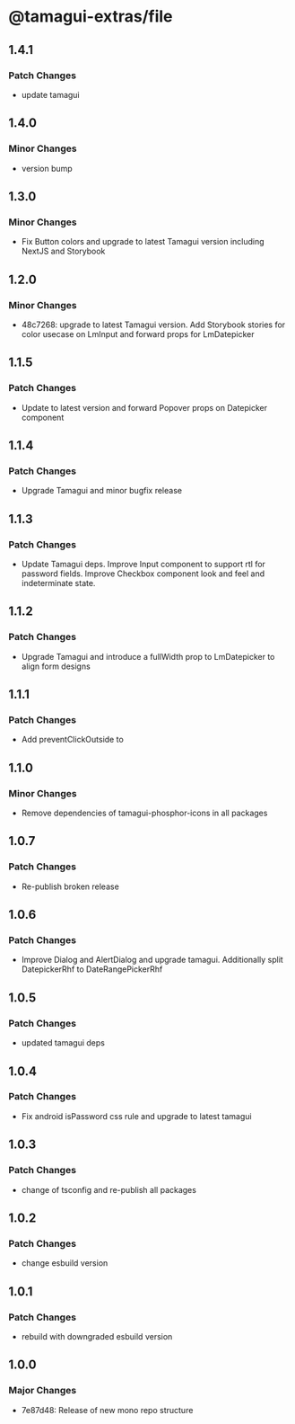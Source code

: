 # @tamagui-extras/file

## 1.4.1

### Patch Changes

- update tamagui

## 1.4.0

### Minor Changes

- version bump

## 1.3.0

### Minor Changes

- Fix Button colors and upgrade to latest Tamagui version including NextJS and Storybook

## 1.2.0

### Minor Changes

- 48c7268: upgrade to latest Tamagui version. Add Storybook stories for color usecase on LmInput and forward props for LmDatepicker

## 1.1.5

### Patch Changes

- Update to latest version and forward Popover props on Datepicker component

## 1.1.4

### Patch Changes

- Upgrade Tamagui and minor bugfix release

## 1.1.3

### Patch Changes

- Update Tamagui deps. Improve Input component to support rtl for password fields. Improve Checkbox component look and feel and indeterminate state.

## 1.1.2

### Patch Changes

- Upgrade Tamagui and introduce a fullWidth prop to LmDatepicker to align form designs

## 1.1.1

### Patch Changes

- Add preventClickOutside to <Dialog/> and improve style of Autocomplete

## 1.1.0

### Minor Changes

- Remove dependencies of tamagui-phosphor-icons in all packages

## 1.0.7

### Patch Changes

- Re-publish broken release

## 1.0.6

### Patch Changes

- Improve Dialog and AlertDialog and upgrade tamagui. Additionally split DatepickerRhf to DateRangePickerRhf

## 1.0.5

### Patch Changes

- updated tamagui deps

## 1.0.4

### Patch Changes

- Fix android isPassword css rule and upgrade to latest tamagui

## 1.0.3

### Patch Changes

- change of tsconfig and re-publish all packages

## 1.0.2

### Patch Changes

- change esbuild version

## 1.0.1

### Patch Changes

- rebuild with downgraded esbuild version

## 1.0.0

### Major Changes

- 7e87d48: Release of new mono repo structure

